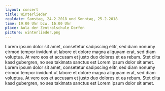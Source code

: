 ```yaml
---
layout: concert
title: Winterlieder
realdate: Samstag, 24.2.2018 und Sonntag, 25.2.2018
time: 19:00 Uhr bzw. 16:00 Uhr
place: Aula der Zentralschule Dorfen
picture: winterlieder.png
---
```

Lorem ipsum dolor sit amet, consetetur sadipscing elitr, sed diam nonumy eirmod tempor invidunt ut labore et dolore magna aliquyam erat, sed diam voluptua. At vero eos et accusam et justo duo dolores et ea rebum. Stet clita kasd gubergren, no sea takimata sanctus est Lorem ipsum dolor sit amet. Lorem ipsum dolor sit amet, consetetur sadipscing elitr, sed diam nonumy eirmod tempor invidunt ut labore et dolore magna aliquyam erat, sed diam voluptua. At vero eos et accusam et justo duo dolores et ea rebum. Stet clita kasd gubergren, no sea takimata sanctus est Lorem ipsum dolor sit amet.
